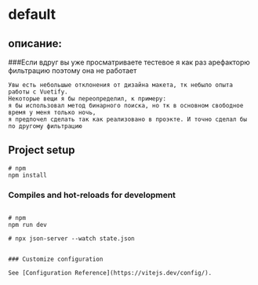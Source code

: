 # default
## описание:
###Если вдруг вы уже просматриваете тестевое я как раз арефакторю фильтрацию поэтому она не работает
```
Увы есть небольшые отклонения от дизайна макета, тк небыло опыта работы с Vuetify.
Некоторые вещи я бы переопределил, к примеру: 
я бы использовал метод бинарного поиска, но тк в основном свободное время у меня только ночь, 
я предпочел сделать так как реализовано в проэкте. И точно сделал бы по другому фильтрацию 
```

## Project setup

```
# npm
npm install

```

### Compiles and hot-reloads for development

```

# npm
npm run dev

# npx json-server --watch state.json


### Customize configuration

See [Configuration Reference](https://vitejs.dev/config/).
